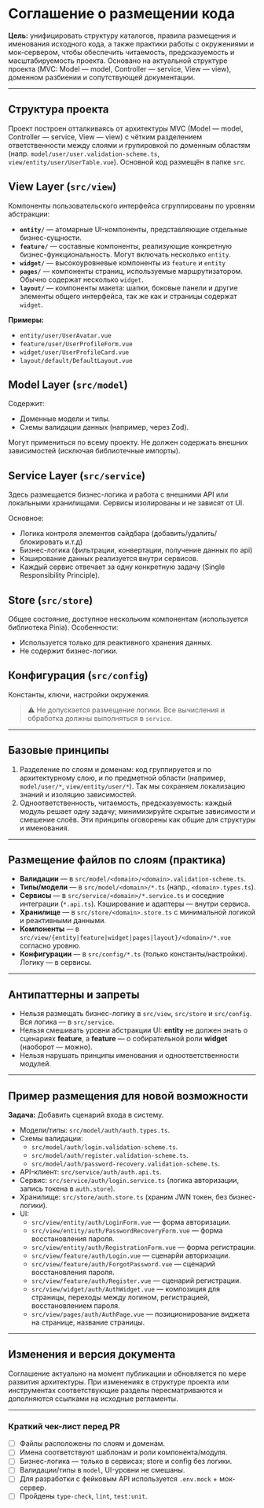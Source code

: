 # Соглашение о размещении кода

**Цель:** унифицировать структуру каталогов, правила размещения и именования исходного кода, а также практики работы с окружениями и мок-сервером, чтобы обеспечить читаемость, предсказуемость и масштабируемость проекта. Основано на актуальной структуре проекта (MVC: Model — model, Controller — service, View — view), доменном разбиении и сопутствующей документации.

---

## Структура проекта

Проект построен отталкиваясь от архитектуры MVC (Model — model, Controller — service, View — view) с чётким разделением ответственности между слоями и групировкой
по доменным областям (напр. `model/user/user.validation-scheme.ts`, `view/entity/user/UserTable.vue`). Основной код размещён в папке `src`.


## View Layer (`src/view`)

Компоненты пользовательского интерфейса сгруппированы по уровням абстракции:

- **`entity/`** — атомарные UI-компоненты, представляющие отдельные бизнес-сущности.
- **`feature/`** — составные компоненты, реализующие конкретную бизнес-функциональность. Могут включать несколько `entity`.
- **`widget/`** — высокоуровневые компоненты из `feature` и `entity`
- **`pages/`** — компоненты страниц, используемые маршрутизатором. Обычно содержат несколько `widget`.
- **`layout/`** — компоненты макета: шапки, боковые панели и другие элементы общего интерфейса, так же как и страницы содержат `widget`.

**Примеры:**
- `entity/user/UserAvatar.vue`
- `feature/user/UserProfileForm.vue`
- `widget/user/UserProfileCard.vue`
- `layout/default/DefaultLayout.vue`

## Model Layer (`src/model`)

Содержит:

* Доменные модели и типы.
* Схемы валидации данных (например, через Zod).

Могут примениться по всему проекту. Не должен содержать внешних зависимостей (исключая библиотечные импорты).

## Service Layer (`src/service`)

Здесь размещается бизнес-логика и работа с внешними API или локальными хранилищами.
Сервисы изолированы и не зависят от UI.

Основное:

* Логика контроля элементов сайдбара (добавить/удалить/блокировать и.т.д)
* Бизнес-логика (фильтрации, конвертации, получение данных по api)
* Кэширование данных реализуется внутри сервисов.
* Каждый сервис отвечает за одну конкретную задачу (Single Responsibility Principle).

## Store (`src/store`)

Общее состояние, доступное нескольким компонентам (используется библиотека Pinia).
Особенности:

* Используется только для реактивного хранения данных.
* Не содержит бизнес-логики.

## Конфигурация (`src/config`)

Константы, ключи, настройки окружения.

> ⚠ Не допускается размещение логики. Все вычисления и обработка должны выполняться в `service`.

---

## Базовые принципы

1. Разделение по слоям и доменам: код группируется и по архитектурному слою, и по предметной области (например, `model/user/*`, `view/entity/user/*`). Так мы сохраняем локализацию знаний и изоляцию зависимостей.
2. Одноответственность, читаемость, предсказуемость: каждый модуль решает одну задачу; минимизируйте скрытые зависимости и смешение слоёв. Эти принципы оговорены как общие для структуры и именования.

---

## Размещение файлов по слоям (практика)

* **Валидации** — в `src/model/<domain>/<domain>.validation-scheme.ts`.
* **Типы/модели** — в `src/model/<domain>/*.ts` (напр., `<domain>.types.ts`).
* **Сервисы** — в `src/service/<domain>/*.service.ts` и соседние интеграции (`*.api.ts`). Кэширование и адаптеры — внутри сервиса.
* **Хранилище** — в `src/store/<domain>.store.ts` с минимальной логикой и реактивными данными.
* **Компоненты** — в `src/view/{entity|feature|widget|pages|layout}/<domain>/*.vue` согласно уровню.
* **Конфигурации** — в `src/config/*.ts` (только константы/настройки). Логику — в сервисы.

---

## Антипаттерны и запреты

* Нельзя размещать бизнес-логику в `src/view`, `src/store` и `src/config`. Вся логика — в `src/service`.
* Нельзя смешивать уровни абстракции UI: **entity** не должен знать о сценариях **feature**, а **feature** — о собирательной роли **widget** (наоборот — можно).
* Нельзя нарушать принципы именования и одноответственности модулей.

---

## Пример размещения для новой возможности

**Задача:** Добавить сценарий входа в систему.

* Модели/типы: `src/model/auth/auth.types.ts`.
* Схемы валидации: 
  * `src/model/auth/login.validation-scheme.ts`.
  * `src/model/auth/register.validation-scheme.ts`.
  * `src/model/auth/password-recovery.validation-scheme.ts`.
* API-клиент: `src/service/auth/auth.api.ts`.
* Сервис: `src/service/auth/login.service.ts` (логика авторизации, запись токена в `auth.store`).
* Хранилище: `src/store/auth.store.ts` (храним JWN токен, без бизнес-логики).
* UI:
    * `src/view/entity/auth/LoginForm.vue` — форма авторизации.
    * `src/view/entity/auth/PasswordRecoveryForm.vue` — форма восстановления пароля.
    * `src/view/entity/auth/RegistrationForm.vue` — форма регистрации.
    * `src/view/feature/auth/Login.vue` — сценарйи авторизации.
    * `src/view/feature/auth/ForgotPassword.vue` — сценарий восстановления пароля.
    * `src/view/feature/auth/Register.vue` — сценарий регистрации.
    * `src/view/widget/auth/AuthWidget.vue` — композиция для страницы, переходы между логином, регистрацией, восстановлением пароля.
    * `src/view/pages/auth/AuthPage.vue` — позиционирование виджета на странице, название страницы.  

---

## Изменения и версия документа

Соглашение актуально на момент публикации и обновляется по мере развития архитектуры. При изменениях в структуре проекта или инструментах соответствующие разделы пересматриваются и дополняются ссылками на исходные регламенты.

---

### Краткий чек-лист перед PR

* [ ] Файлы расположены по слоям и доменам.
* [ ] Имена соответствуют шаблонам и роли компонента/модуля.
* [ ] Бизнес-логика — только в сервисах; store и config без логики.
* [ ] Валидации/типы в `model`, UI-уровни не смешаны.
* [ ] Для разработки с фейковым API используется `.env.mock` + мок-сервер. 
* [ ] Пройдены `type-check`, `lint`, `test:unit`.